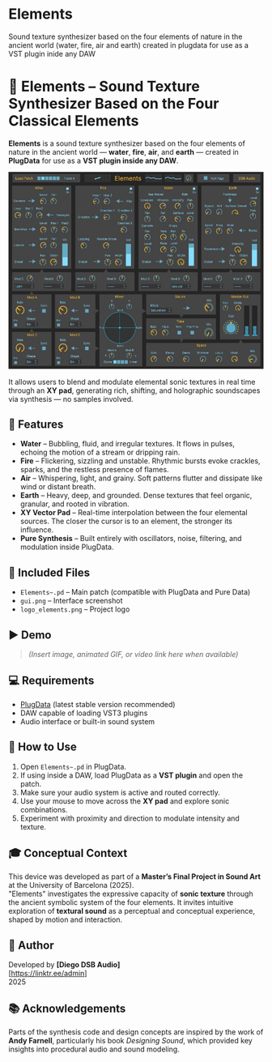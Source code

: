 # Elements
Sound texture synthesizer based on the four elements of nature in the ancient world (water, fire, air and earth) created in plugdata for use as a VST plugin inide any DAW
# 🌿 Elements – Sound Texture Synthesizer Based on the Four Classical Elements

**Elements** is a sound texture synthesizer based on the four elements of nature in the ancient world — **water**, **fire**, **air**, and **earth** — created in **PlugData** for use as a **VST plugin inside any DAW**.

![Interface Screenshot](gui.jpg)

It allows users to blend and modulate elemental sonic textures in real time through an **XY pad**, generating rich, shifting, and holographic soundscapes via synthesis — no samples involved.

## 🔧 Features

- **Water** – Bubbling, fluid, and irregular textures. It flows in pulses, echoing the motion of a stream or dripping rain.  
- **Fire** – Flickering, sizzling and unstable. Rhythmic bursts evoke crackles, sparks, and the restless presence of flames.  
- **Air** – Whispering, light, and grainy. Soft patterns flutter and dissipate like wind or distant breath.  
- **Earth** – Heavy, deep, and grounded. Dense textures that feel organic, granular, and rooted in vibration.  
- **XY Vector Pad** – Real-time interpolation between the four elemental sources. The closer the cursor is to an element, the stronger its influence.  
- **Pure Synthesis** – Built entirely with oscillators, noise, filtering, and modulation inside PlugData.

## 🧰 Included Files

- `Elements~.pd` – Main patch (compatible with PlugData and Pure Data)
- `gui.png` – Interface screenshot
- `logo_elements.png` – Project logo

## ▶️ Demo

> *(Insert image, animated GIF, or video link here when available)*

## 💻 Requirements

- [PlugData](https://plugdata.org/) (latest stable version recommended)  
- DAW capable of loading VST3 plugins  
- Audio interface or built-in sound system

## 🚀 How to Use

1. Open `Elements~.pd` in PlugData.  
2. If using inside a DAW, load PlugData as a **VST plugin** and open the patch.  
3. Make sure your audio system is active and routed correctly.  
4. Use your mouse to move across the **XY pad** and explore sonic combinations.  
5. Experiment with proximity and direction to modulate intensity and texture.

## 🎓 Conceptual Context

This device was developed as part of a **Master’s Final Project in Sound Art** at the University of Barcelona (2025).  
"Elements" investigates the expressive capacity of **sonic texture** through the ancient symbolic system of the four elements. It invites intuitive exploration of **textural sound** as a perceptual and conceptual experience, shaped by motion and interaction.

## 👤 Author

Developed by **[Diego DSB Audio]**  
[https://linktr.ee/admin]  
2025

## 📚 Acknowledgements

Parts of the synthesis code and design concepts are inspired by the work of **Andy Farnell**, particularly his book *Designing Sound*, which provided key insights into procedural audio and sound modeling.
